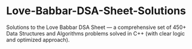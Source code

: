 # Love-Babbar-DSA-Sheet-Solutions
Solutions to the Love Babbar DSA Sheet — a comprehensive set of 450+ Data Structures and Algorithms problems solved in C++ (with clear logic and optimized approach).
